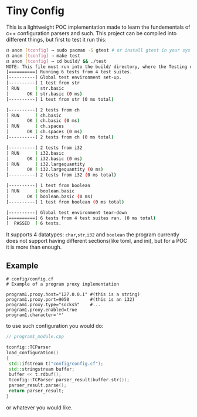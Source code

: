 # Tiny Config

This is a lightweight POC implementation made to learn the fundementals of c++ configuration parsers and such.
This project can be compiled into different things, but first to test it run this:
```sh
ẞ anon [tconfig] → sudo pacman -S gtest # or install gtest in your system of choice(using apt, dnf)
ẞ anon [tconfig] → make test
ẞ anon [tconfig] → cd build/ && ./test
NOTE: This file must run into the build/ directory, where the Testing directory is located, to get the data for the data assertions.
[==========] Running 6 tests from 4 test suites.
[----------] Global test environment set-up.
[----------] 1 test from str
[ RUN      ] str.basic
[       OK ] str.basic (0 ms)
[----------] 1 test from str (0 ms total)

[----------] 2 tests from ch
[ RUN      ] ch.basic
[       OK ] ch.basic (0 ms)
[ RUN      ] ch.spaces
[       OK ] ch.spaces (0 ms)
[----------] 2 tests from ch (0 ms total)

[----------] 2 tests from i32
[ RUN      ] i32.basic
[       OK ] i32.basic (0 ms)
[ RUN      ] i32.largequantity
[       OK ] i32.largequantity (0 ms)
[----------] 2 tests from i32 (0 ms total)

[----------] 1 test from boolean
[ RUN      ] boolean.basic
[       OK ] boolean.basic (0 ms)
[----------] 1 test from boolean (0 ms total)

[----------] Global test environment tear-down
[==========] 6 tests from 4 test suites ran. (0 ms total)
[  PASSED  ] 6 tests.
```

It supports 4 datatypes: `char`,`str`,`i32` and `boolean`
the program currently does not support having different sections(like toml, and ini), but for a
POC it is more than enough.

## Example

```
# config/config.cf
# Example of a program proxy implementation

program1.proxy.host="127.0.0.1" #(this is a string)
program1.proxy.port=9050        #(this is an i32)
program1.proxy.type="socks5"    #...
program1.proxy.enabled=true
program1.character='*'
```

to use such configuration you would do:

```c++
// program1_module.cpp

tconfig::TCParser
load_configuration()
{
 std::ifstream t("config/config.cf");
 std::stringstream buffer;
 buffer << t.rdbuf();
 tconfig::TCParser parser_result(buffer.str());
 parser_result.parse();
 return parser_result;
}
```

or whatever you would like.
